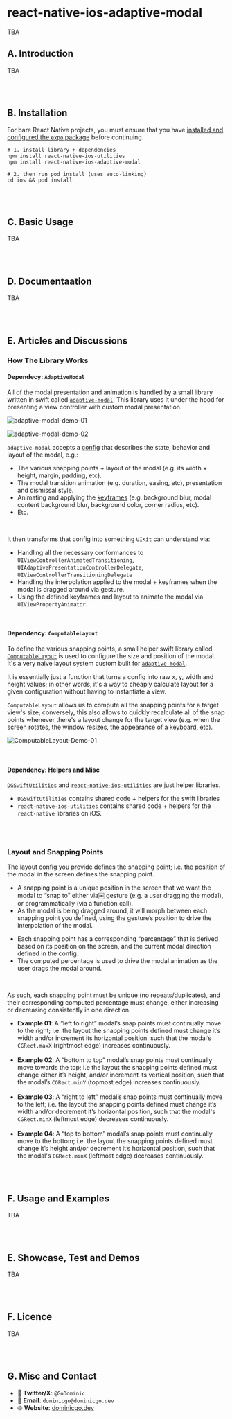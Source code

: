 # react-native-ios-adaptive-modal

TBA

## A. Introduction

TBA

<br><br>

## B. Installation

For bare React Native projects, you must ensure that you have [installed and configured the `expo` package](https://docs.expo.dev/bare/installing-expo-modules/) before continuing.

```
# 1. install library + dependencies
npm install react-native-ios-utilities
npm install react-native-ios-adaptive-modal

# 2. then run pod install (uses auto-linking)
cd ios && pod install
```

<br><br>

## C. Basic Usage

TBA

<br><br>

## D.  Documentaation

TBA

<br><br>

## E.  Articles and Discussions

### How The Library Works

####  Dependecy: `AdaptiveModal`

All of the modal presentation and animation is handled by a small library written in swift called [`adaptive-modal`](https://github.com/dominicstop/adaptive-modal/). This library uses it under the hood for presenting a view controller with custom modal presentation.

![adaptive-modal-demo-01](https://github.com/dominicstop/adaptive-modal/raw/main/assets/demo-01-to-15.gif)

![adaptive-modal-demo-02](https://github.com/dominicstop/adaptive-modal/raw/main/assets/paginated-demo-01-02-03-04-05.gif)

`adaptive-modal` accepts a [config](https://github.com/dominicstop/adaptive-modal/blob/084bd51fa0f4afb02c1f0cc1f7aa00f0d88c510d/example/src/AdaptiveModalConfigDemoPresets.swift#L35-L147) that describes the state, behavior and layout of the modal, e.g.: 

* The various snapping points + layout of the modal (e.g. its width + height, margin, padding, etc).
* The modal transition animation (e.g. duration, easing, etc), presentation and dismissal style.
* Animating and applying the [keyframes](https://github.com/dominicstop/adaptive-modal/blob/084bd51fa0f4afb02c1f0cc1f7aa00f0d88c510d/Sources/AdaptiveModalConfig/AdaptiveModalKeyframeConfig.swift#L209-L263) (e.g. background blur, modal content background blur, background color, corner radius, etc).
* Etc.

<br>

It then transforms that config into something `UIKit` can understand via:

* Handling all the necessary conformances to `UIViewControllerAnimatedTransitioning`, `UIAdaptivePresentationControllerDelegate`, `UIViewControllerTransitioningDelegate`
* Handling the interpolation applied to the modal + keyframes when the modal is dragged around via gesture. 
* Using the defined keyframes and layout to animate the modal via `UIViewPropertyAnimator`. 

<br>

#### Dependency: `ComputableLayout`

To define the various snapping points, a small helper swift library called  [`ComputableLayout`](https://github.com/dominicstop/ComputableLayout) is used to configure the size and position of the modal. It's a very naive layout system custom built for [`adaptive-modal`](https://github.com/dominicstop/adaptive-modal/). 

It is essentially just a function that turns a config into raw x, y, width and height values; in other words, it's a way to cheaply calculate layout for a given configuration without having to instantiate a view. 

`ComputableLayout` allows us to compute all the snapping points for a target view's size; conversely, this also allows to quickly recalculate all of the snap points whenever there's a layout change for the target view (e.g. when the screen rotates, the window resizes, the appearance of a keyboard, etc).

![ComputableLayout-Demo-01](https://github.com/dominicstop/ComputableLayout/raw/main/Assets/2023-08-25-ComputaleLayoutTestPresets-02.gif)

<br>

#### Dependency: Helpers and Misc

[`DGSwiftUtilities`](https://github.com/dominicstop/DGSwiftUtilities) and [`react-native-ios-utilities`](https://github.com/dominicstop/react-native-ios-utilities) are just helper libraries. 

* `DGSwiftUtilities` contains shared code + helpers for the swift libraries
* `react-native-ios-utilities` contains shared code + helpers for the `react-native` libraries on iOS.

<br><br>

### Layout and Snapping Points

The layout config you provide defines the snapping point; i.e. the position of the modal in the screen defines the snapping point.

* A snapping point is a unique position in the screen that we want the modal to “snap to” either via￼ gesture (e.g. a user dragging the modal), or programmatically (via a function call).
* As the modal is being dragged around, it will morph between each snapping point you defined, using the gesture’s position to drive the interpolation of the modal.

- Each snapping point has a corresponding “percentage” that is derived based on its position on the screen, and the current modal direction defined in the config.
- The computed percentage is used to drive the modal animation as the user drags the modal around.

<br>

As such, each snapping point must be unique (no repeats/duplicates), and their corresponding computed percentage must change, either increasing or decreasing consistently in one direction.

- **Example 01**: A “left to right” modal’s snap points must continually move to the right; i.e. the layout the snapping points defined must change it’s width and/or increment its horizontal position, such that the modal’s `CGRect.maxX` (rightmost edge) increases continuously.<br><br>
- **Example 02**: A “bottom to top” modal’s snap points must continually move towards the top; i.e the layout the snapping points defined must change either it’s height, and/or increment its vertical position, such that the modal’s `CGRect.minY` (topmost edge) increases continuously.<br><br>
- **Example 03**: A “right to left” modal’s snap points must continually move to the left; i.e. the layout the snapping points defined must change it’s width and/or decrement it’s horizontal position, such that the modal's `CGRect.minX` (leftmost edge) decreases continuously.<br><br>
- **Example 04**: A “top to bottom” modal’s snap points must continually move to the bottom; i.e. the layout the snapping points defined must change it’s height and/or decrement it’s horizontal position, such that the modal's `CGRect.minX` (leftmost edge) decreases continuously.

<br><br>

## F.  Usage and Examples

TBA

<br><br>

## E.  Showcase, Test and Demos

TBA

<br><br>

## F.  Licence

TBA

<br><br>

## G.  Misc and Contact

* 🐤 **Twitter/X**: `@GoDominic`
* 💌 **Email**: `dominicgo@dominicgo.dev`
* 🌐 **Website**: [dominicgo.dev](https://dominicgo.dev)
